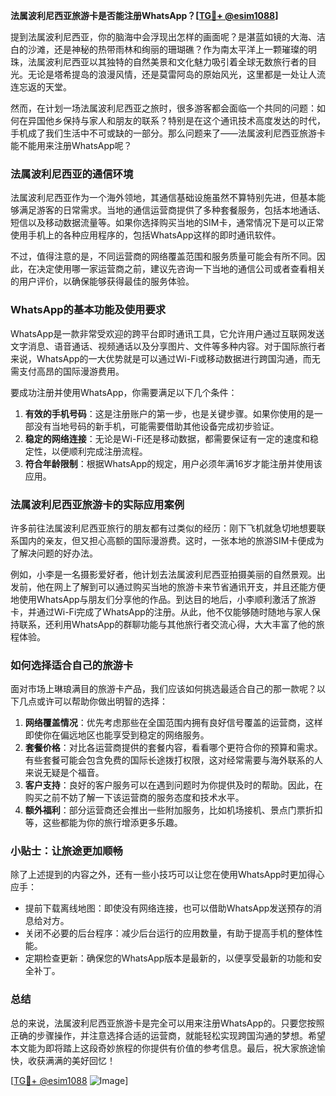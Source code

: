 **法属波利尼西亚旅游卡是否能注册WhatsApp？[[TG💪+ @esim1088](https://t.me/s/esim1088)]**

提到法属波利尼西亚，你的脑海中会浮现出怎样的画面呢？是湛蓝如镜的大海、洁白的沙滩，还是神秘的热带雨林和绚丽的珊瑚礁？作为南太平洋上一颗璀璨的明珠，法属波利尼西亚以其独特的自然美景和文化魅力吸引着全球无数旅行者的目光。无论是塔希提岛的浪漫风情，还是莫雷阿岛的原始风光，这里都是一处让人流连忘返的天堂。

然而，在计划一场法属波利尼西亚之旅时，很多游客都会面临一个共同的问题：如何在异国他乡保持与家人和朋友的联系？特别是在这个通讯技术高度发达的时代，手机成了我们生活中不可或缺的一部分。那么问题来了——法属波利尼西亚旅游卡能不能用来注册WhatsApp呢？

### 法属波利尼西亚的通信环境

法属波利尼西亚作为一个海外领地，其通信基础设施虽然不算特别先进，但基本能够满足游客的日常需求。当地的通信运营商提供了多种套餐服务，包括本地通话、短信以及移动数据流量等。如果你选择购买当地的SIM卡，通常情况下是可以正常使用手机上的各种应用程序的，包括WhatsApp这样的即时通讯软件。

不过，值得注意的是，不同运营商的网络覆盖范围和服务质量可能会有所不同。因此，在决定使用哪一家运营商之前，建议先咨询一下当地的通信公司或者查看相关的用户评价，以确保能够获得最佳的服务体验。

### WhatsApp的基本功能及使用要求

WhatsApp是一款非常受欢迎的跨平台即时通讯工具，它允许用户通过互联网发送文字消息、语音通话、视频通话以及分享图片、文件等多种内容。对于国际旅行者来说，WhatsApp的一大优势就是可以通过Wi-Fi或移动数据进行跨国沟通，而无需支付高昂的国际漫游费用。

要成功注册并使用WhatsApp，你需要满足以下几个条件：
1. **有效的手机号码**：这是注册账户的第一步，也是关键步骤。如果你使用的是一部没有当地号码的新手机，可能需要借助其他设备完成初步验证。
2. **稳定的网络连接**：无论是Wi-Fi还是移动数据，都需要保证有一定的速度和稳定性，以便顺利完成注册流程。
3. **符合年龄限制**：根据WhatsApp的规定，用户必须年满16岁才能注册并使用该应用。

### 法属波利尼西亚旅游卡的实际应用案例

许多前往法属波利尼西亚旅行的朋友都有过类似的经历：刚下飞机就急切地想要联系国内的亲友，但又担心高额的国际漫游费。这时，一张本地的旅游SIM卡便成为了解决问题的好办法。

例如，小李是一名摄影爱好者，他计划去法属波利尼西亚拍摄美丽的自然景观。出发前，他在网上了解到可以通过购买当地的旅游卡来节省通讯开支，并且还能方便地使用WhatsApp与朋友们分享他的作品。到达目的地后，小李顺利激活了旅游卡，并通过Wi-Fi完成了WhatsApp的注册。从此，他不仅能够随时随地与家人保持联系，还利用WhatsApp的群聊功能与其他旅行者交流心得，大大丰富了他的旅程体验。

### 如何选择适合自己的旅游卡

面对市场上琳琅满目的旅游卡产品，我们应该如何挑选最适合自己的那一款呢？以下几点或许可以帮助你做出明智的选择：

1. **网络覆盖情况**：优先考虑那些在全国范围内拥有良好信号覆盖的运营商，这样即使你在偏远地区也能享受到稳定的网络服务。
2. **套餐价格**：对比各运营商提供的套餐内容，看看哪个更符合你的预算和需求。有些套餐可能会包含免费的国际长途拨打权限，这对经常需要与海外联系的人来说无疑是个福音。
3. **客户支持**：良好的客户服务可以在遇到问题时为你提供及时的帮助。因此，在购买之前不妨了解一下该运营商的服务态度和技术水平。
4. **额外福利**：部分运营商还会推出一些附加服务，比如机场接机、景点门票折扣等，这些都能为你的旅行增添更多乐趣。

### 小贴士：让旅途更加顺畅

除了上述提到的内容之外，还有一些小技巧可以让您在使用WhatsApp时更加得心应手：

- 提前下载离线地图：即使没有网络连接，也可以借助WhatsApp发送预存的消息给对方。
- 关闭不必要的后台程序：减少后台运行的应用数量，有助于提高手机的整体性能。
- 定期检查更新：确保您的WhatsApp版本是最新的，以便享受最新的功能和安全补丁。

### 总结

总的来说，法属波利尼西亚旅游卡是完全可以用来注册WhatsApp的。只要您按照正确的步骤操作，并注意选择合适的运营商，就能轻松实现跨国沟通的梦想。希望本文能为即将踏上这段奇妙旅程的你提供有价值的参考信息。最后，祝大家旅途愉快，收获满满的美好回忆！

[[TG💪+ @esim1088](https://t.me/s/esim1088) ![Image](https://i.postimg.cc/4NQfJmqS/Snipaste-2025-05-13-00-14-12.png)]